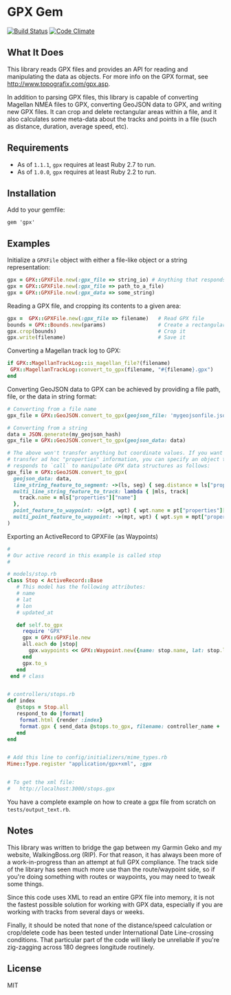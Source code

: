 # GPX Gem

[<img src="https://travis-ci.org/dougfales/gpx.svg" alt="Build Status" />](https://travis-ci.org/dougfales/gpx)
[![Code Climate](https://codeclimate.com/github/dougfales/gpx/badges/gpa.svg)](https://codeclimate.com/github/dougfales/gpx)

## What It Does

This library reads GPX files and provides an API for reading and manipulating
the data as objects. For more info on the GPX format, see
http://www.topografix.com/gpx.asp.

In addition to parsing GPX files, this library is capable of converting
Magellan NMEA files to GPX, converting GeoJSON data to GPX, and writing
new GPX files. It can crop and delete rectangular areas within a file,
and it also calculates some meta-data about the tracks and points in a file (such as distance, duration, average speed, etc).

## Requirements

- As of `1.1.1`, `gpx` requires at least Ruby 2.7 to run.
- As of `1.0.0`, `gpx` requires at least Ruby 2.2 to run.

## Installation

Add to your gemfile:

```
gem 'gpx'
```

## Examples

Initialize a `GPXFile` object with either a file-like object or a string representation:

```ruby
gpx = GPX::GPXFile.new(:gpx_file => string_io) # Anything that responds to `read`
gpx = GPX::GPXFile.new(:gpx_file => path_to_a_file)
gpx = GPX::GPXFile.new(:gpx_data => some_string)
```

Reading a GPX file, and cropping its contents to a given area:

```ruby
gpx =  GPX::GPXFile.new(:gpx_file => filename)   # Read GPX file
bounds = GPX::Bounds.new(params)                 # Create a rectangular area to crop
gpx.crop(bounds)                                 # Crop it
gpx.write(filename)                              # Save it
```

Converting a Magellan track log to GPX:

```ruby
if GPX::MagellanTrackLog::is_magellan_file?(filename)
 GPX::MagellanTrackLog::convert_to_gpx(filename, "#{filename}.gpx")
end
```

Converting GeoJSON data to GPX can be achieved by providing a
file path, file, or the data in string format:

```ruby
# Converting from a file name
gpx_file = GPX::GeoJSON.convert_to_gpx(geojson_file: 'mygeojsonfile.json')

# Converting from a string
data = JSON.generate(my_geojson_hash)
gpx_file = GPX::GeoJSON.convert_to_gpx(geojson_data: data)

# The above won't transfer anything but coordinate values. If you want to
# transfer ad hoc "properties" information, you can specify an object that
# responds to `call` to manipulate GPX data structures as follows:
gpx_file = GPX::GeoJSON.convert_to_gpx(
  geojson_data: data,
  line_string_feature_to_segment: ->(ls, seg) { seg.distance = ls["properties"]["distance"] },
  multi_line_string_feature_to_track: lambda { |mls, track|
    track.name = mls["properties"]["name"]
  },
  point_feature_to_waypoint: ->(pt, wpt) { wpt.name = pt["properties"]["name"] }
  multi_point_feature_to_waypoint: ->(mpt, wpt) { wpt.sym = mpt["properties"]["icon"] }
)
```

Exporting an ActiveRecord to GPXFile (as Waypoints)

```ruby
#
# Our active record in this example is called stop
#

# models/stop.rb
class Stop < ActiveRecord::Base
   # This model has the following attributes:
   # name
   # lat
   # lon
   # updated_at

   def self.to_gpx
     require 'GPX'
     gpx = GPX::GPXFile.new
     all.each do |stop|
       gpx.waypoints << GPX::Waypoint.new({name: stop.name, lat: stop.lat, lon: stop.lon, time: stop.updated_at})
     end
     gpx.to_s
   end
 end # class


# controllers/stops.rb
def index
   @stops = Stop.all
   respond_to do |format|
    format.html {render :index}
    format.gpx { send_data @stops.to_gpx, filename: controller_name + '.gpx' }
   end
end


# Add this line to config/initializers/mime_types.rb
Mime::Type.register "application/gpx+xml", :gpx


# To get the xml file:
#   http://localhost:3000/stops.gpx
```

You have a complete example on how to create a gpx file from scratch on `tests/output_text.rb`.

## Notes

This library was written to bridge the gap between my Garmin Geko
and my website, WalkingBoss.org (RIP). For that reason, it has always been more of a
work-in-progress than an attempt at full GPX compliance. The track side of the
library has seen much more use than the route/waypoint side, so if you're doing
something with routes or waypoints, you may need to tweak some things.

Since this code uses XML to read an entire GPX file into memory, it is not
the fastest possible solution for working with GPX data, especially if you are
working with tracks from several days or weeks.

Finally, it should be noted that none of the distance/speed calculation or
crop/delete code has been tested under International Date Line-crossing
conditions. That particular part of the code will likely be unreliable if
you're zig-zagging across 180 degrees longitude routinely.

## License

MIT

